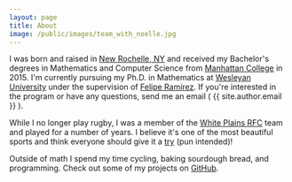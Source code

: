 ```yaml
---
layout: page
title: About
image: /public/images/team_with_noelle.jpg
---
```


I was born and raised in [New Rochelle, NY][newro] and received my Bachelor's degrees in Mathematics and Computer Science from [Manhattan College][mancol] in 2015. I'm currently pursuing my Ph.D. in Mathematics at [Wesleyan University][wes] under the supervision of [Felipe Ramírez][felipe]. If you're interested in the program or have any questions, send me an email ( {{ site.author.email }} ).

While I no longer play rugby, I was a member of the [White Plains RFC][wprfc] team and played for a number of years. I believe it's one of the most beautiful sports and think everyone should give it a [try][try] (pun intended)!

Outside of math I spend my time cycling, baking sourdough bread, and programming. Check out some of my projects on [GitHub][github].

[felipe]: http://framirez.web.wesleyan.edu
[github]: https://github.com/apoliveira
[newro]: https://en.wikipedia.org/wiki/New_Rochelle,_New_York
[try]: https://en.wikipedia.org/wiki/Try
[mancol]: https://manhattan.edu/
[wes]: http://wesleyan.edu/
[wprfc]: http://www.whiteplainsrugby.com/

